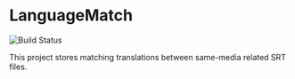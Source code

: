 # LanguageMatch

![Build Status](https://travis-ci.org/alex-bretet/language-match.svg?branch=master)

This project stores matching translations between same-media related SRT files.
